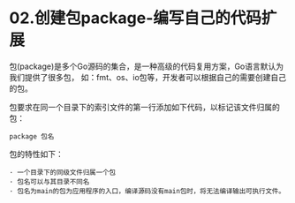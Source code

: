 # 02.创建包package-编写自己的代码扩展

包(package)是多个Go源码的集合，是一种高级的代码复用方案，Go语言默认为我们提供了很多包，
如：fmt、os、io包等，开发者可以根据自己的需要创建自己的包。

包要求在同一个目录下的索引文件的第一行添加如下代码，以标记该文件归属的包：
```
package 包名
```
包的特性如下：
```
· 一个目录下的同级文件归属一个包
· 包名可以与其目录不同名
· 包名为main的包为应用程序的入口，编译源码没有main包时，将无法编译输出可执行文件。
 ```
 
 
